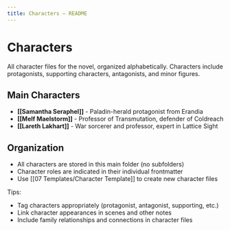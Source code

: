 ```yaml
---
title: Characters — README
---
```


# Characters

All character files for the novel, organized alphabetically. Characters include protagonists, supporting characters, antagonists, and minor figures.

## Main Characters
- **[[Samantha Seraphel]]** - Paladin-herald protagonist from Erandia
- **[[Melf Maelstorm]]** - Professor of Transmutation, defender of Coldreach
- **[[Lareth Lakhart]]** - War sorcerer and professor, expert in Lattice Sight

## Organization
- All characters are stored in this main folder (no subfolders)
- Character roles are indicated in their individual frontmatter
- Use [[07 Templates/Character Template]] to create new character files

Tips:
- Tag characters appropriately (protagonist, antagonist, supporting, etc.)
- Link character appearances in scenes and other notes
- Include family relationships and connections in character files
